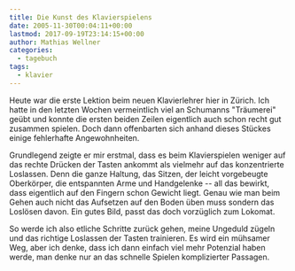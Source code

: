 ```yaml
---
title: Die Kunst des Klavierspielens
date: 2005-11-30T00:04:11+00:00
lastmod: 2017-09-19T23:14:15+00:00
author: Mathias Wellner
categories:
  - tagebuch
tags:
  - klavier
---
```

Heute war die erste Lektion beim neuen Klavierlehrer hier in Zürich. Ich hatte in den letzten Wochen vermeintlich viel an Schumanns "Träumerei" geübt und konnte die ersten beiden Zeilen eigentlich auch schon recht gut zusammen spielen. Doch dann offenbarten sich anhand dieses Stückes einige fehlerhafte Angewohnheiten.

Grundlegend zeigte er mir erstmal, dass es beim Klavierspielen weniger auf das rechte Drücken der Tasten ankommt als vielmehr auf das konzentrierte Loslassen. Denn die ganze Haltung, das Sitzen, der leicht vorgebeugte Oberkörper, die entspannten Arme und Handgelenke -- all das bewirkt, dass eigentlich auf den Fingern schon Gewicht liegt. Genau wie man beim Gehen auch nicht das Aufsetzen auf den Boden üben muss sondern das Loslösen davon. Ein gutes Bild, passt das doch vorzüglich zum Lokomat.

So werde ich also etliche Schritte zurück gehen, meine Ungeduld zügeln und das richtige Loslassen der Tasten trainieren. Es wird ein mühsamer Weg, aber ich denke, dass ich dann einfach viel mehr Potenzial haben werde, man denke nur an das schnelle Spielen komplizierter Passagen.